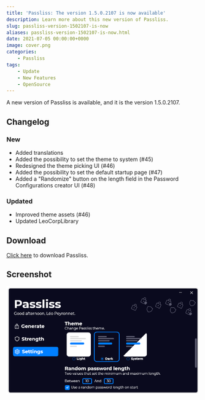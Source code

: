 ```yaml
---
title: 'Passliss: The version 1.5.0.2107 is now available'
description: Learn more about this new version of Passliss.
slug: passliss-version-1502107-is-now
aliases: passliss-version-1502107-is-now.html
date: 2021-07-05 00:00:00+0000
image: cover.png
categories:
    - Passliss
tags:
    - Update
    - New Features
    - OpenSource
---
```

A new version of Passliss is available, and it is the version 1.5.0.2107.

## Changelog
### New
- Added translations
- Added the possibility to set the theme to system (#45)
- Redesigned the theme picking UI (#46)
- Added the possibility to set the default startup page (#47)
- Added a "Randomize" button on the length field in the Password Configurations creator UI (#48)
### Updated
- Improved theme assets (#46)
- Updated LeoCorpLibrary

## Download

[Click here](https://tinyurl.com/Passliss) to download Passliss.

## Screenshot

![The settings of Passliss (in dark theme)](cover.png)